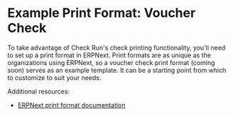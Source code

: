 # Example Print Format: Voucher Check

To take advantage of Check Run's check printing functionality, you'll need to set up a print format in ERPNext. Print formats are as unique as the organizations using ERPNext, so a voucher check print format (coming soon) serves as an example template. It can be a starting point from which to customize to suit your needs.

Additional resources:

- [ERPNext print format documentation](https://docs.erpnext.com/docs/v14/user/manual/en/customize-erpnext/print-format)
